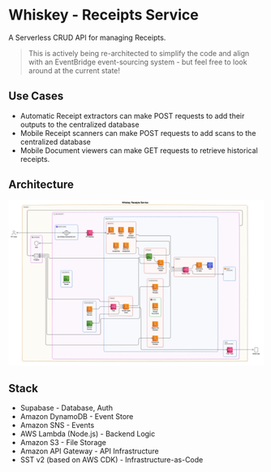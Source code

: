 # Whiskey - Receipts Service

A Serverless CRUD API for managing Receipts.

> This is actively being re-architected to simplify the code and align with an EventBridge
> event-sourcing system - but feel free to look around at the current state!

## Use Cases

- Automatic Receipt extractors can make POST requests to add their outputs to the centralized
  database
- Mobile Receipt scanners can make POST requests to add scans to the centralized database
- Mobile Document viewers can make GET requests to retrieve historical receipts.

## Architecture

![AWS Resources](architecture.png)

## Stack

- Supabase - Database, Auth
- Amazon DynamoDB - Event Store
- Amazon SNS - Events
- AWS Lambda (Node.js) - Backend Logic
- Amazon S3 - File Storage
- Amazon API Gateway - API Infrastructure
- SST v2 (based on AWS CDK) - Infrastructure-as-Code
